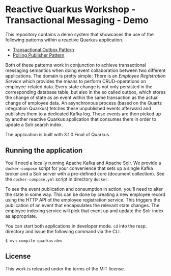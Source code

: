 # Reactive Quarkus Workshop - Transactional Messaging - Demo

This repository contains a demo system that showcases the use of the following patterns within a reactive Quarkus application.

* [Transactional Outbox Pattern](https://microservices.io/patterns/data/transactional-outbox.html)
* [Polling Publisher Pattern](https://microservices.io/patterns/data/polling-publisher.html)

Both of these patterns work in conjunction to achieve transactional messaging semantics when doing event collaboration between two different applications. The domain is pretty simple: There is an _Employee Registration Service_ which provides the means to perform CRUD-operations on employee-related data. Every state change is not only persisted in the corresponding database table, but also in the so called outbox, which stores the change of state as an event within the same transaction as the actual change of employee data. An asynchronous process (based on the Quartz integration Quarkus) fetches these unpublished events afterward and publishes them to a dedicated Kafka log. These events are then picked up by another reactive Quarkus application that consumes them in order to update a Solr search index.

The application is built with 3.1.0.Final of Quarkus.

## Running the application

You'll need a locally running Apache Kafka and Apache Solr. We provide a `docker-compose` script for your convenience that sets up a single Kafka broker and a Solr server with a pre-defined core (document collection). See the `docker-compose.yml` script in directory `docker`.

To see the event publication and consumption in action, you'll need to alter the state in some way. This can be done by creating a new employee record using the HTTP API of the employee registration service. This triggers the publication of an event that encapsulates the relevant state changes. The employee indexing service will pick that event up and update the Solr index as appropriate.

You can start both applications in developer mode. `cd` into the resp. directory and issue the following command via the CLI.

```shell
$ mvn compile quarkus:dev
```

## License

This work is released under the terms of the MIT license.